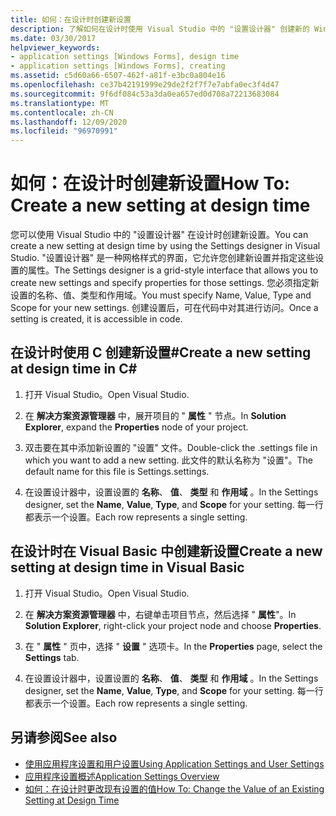 ```yaml
---
title: 如何：在设计时创建新设置
description: 了解如何在设计时使用 Visual Studio 中的 "设置设计器" 创建新的 Windows 窗体设置。
ms.date: 03/30/2017
helpviewer_keywords:
- application settings [Windows Forms], design time
- application settings [Windows Forms], creating
ms.assetid: c5d60a66-6507-462f-a81f-e3bc0a804e16
ms.openlocfilehash: ce37b42191999e29de2f2f7f7e7abfa0ec3f4d47
ms.sourcegitcommit: 9f6df084c53a3da0ea657ed0d708a72213683084
ms.translationtype: MT
ms.contentlocale: zh-CN
ms.lasthandoff: 12/09/2020
ms.locfileid: "96970991"
---
```

# <a name="how-to-create-a-new-setting-at-design-time"></a><span data-ttu-id="135ad-103">如何：在设计时创建新设置</span><span class="sxs-lookup"><span data-stu-id="135ad-103">How To: Create a new setting at design time</span></span>

<span data-ttu-id="135ad-104">您可以使用 Visual Studio 中的 "设置设计器" 在设计时创建新设置。</span><span class="sxs-lookup"><span data-stu-id="135ad-104">You can create a new setting at design time by using the Settings designer in Visual Studio.</span></span> <span data-ttu-id="135ad-105">"设置设计器" 是一种网格样式的界面，它允许您创建新设置并指定这些设置的属性。</span><span class="sxs-lookup"><span data-stu-id="135ad-105">The Settings designer is a grid-style interface that allows you to create new settings and specify properties for those settings.</span></span> <span data-ttu-id="135ad-106">您必须指定新设置的名称、值、类型和作用域。</span><span class="sxs-lookup"><span data-stu-id="135ad-106">You must specify Name, Value, Type and Scope for your new settings.</span></span> <span data-ttu-id="135ad-107">创建设置后，可在代码中对其进行访问。</span><span class="sxs-lookup"><span data-stu-id="135ad-107">Once a setting is created, it is accessible in code.</span></span>

## <a name="create-a-new-setting-at-design-time-in-c"></a><span data-ttu-id="135ad-108">在设计时使用 C 创建新设置\#</span><span class="sxs-lookup"><span data-stu-id="135ad-108">Create a new setting at design time in C\#</span></span>

1. <span data-ttu-id="135ad-109">打开 Visual Studio。</span><span class="sxs-lookup"><span data-stu-id="135ad-109">Open Visual Studio.</span></span>

2. <span data-ttu-id="135ad-110">在 **解决方案资源管理器** 中，展开项目的 " **属性** " 节点。</span><span class="sxs-lookup"><span data-stu-id="135ad-110">In **Solution Explorer**, expand the **Properties** node of your project.</span></span>

3. <span data-ttu-id="135ad-111">双击要在其中添加新设置的 "设置" 文件。</span><span class="sxs-lookup"><span data-stu-id="135ad-111">Double-click the .settings file in which you want to add a new setting.</span></span> <span data-ttu-id="135ad-112">此文件的默认名称为 "设置"。</span><span class="sxs-lookup"><span data-stu-id="135ad-112">The default name for this file is Settings.settings.</span></span>

4. <span data-ttu-id="135ad-113">在设置设计器中，设置设置的 **名称**、 **值**、 **类型** 和 **作用域** 。</span><span class="sxs-lookup"><span data-stu-id="135ad-113">In the Settings designer, set the **Name**, **Value**, **Type**, and **Scope** for your setting.</span></span> <span data-ttu-id="135ad-114">每一行都表示一个设置。</span><span class="sxs-lookup"><span data-stu-id="135ad-114">Each row represents a single setting.</span></span>

## <a name="create-a-new-setting-at-design-time-in-visual-basic"></a><span data-ttu-id="135ad-115">在设计时在 Visual Basic 中创建新设置</span><span class="sxs-lookup"><span data-stu-id="135ad-115">Create a new setting at design time in Visual Basic</span></span>

1. <span data-ttu-id="135ad-116">打开 Visual Studio。</span><span class="sxs-lookup"><span data-stu-id="135ad-116">Open Visual Studio.</span></span>

2. <span data-ttu-id="135ad-117">在 **解决方案资源管理器** 中，右键单击项目节点，然后选择 " **属性**"。</span><span class="sxs-lookup"><span data-stu-id="135ad-117">In **Solution Explorer**, right-click your project node and choose **Properties**.</span></span>

3. <span data-ttu-id="135ad-118">在 " **属性** " 页中，选择 " **设置** " 选项卡。</span><span class="sxs-lookup"><span data-stu-id="135ad-118">In the **Properties** page, select the **Settings** tab.</span></span>

4. <span data-ttu-id="135ad-119">在设置设计器中，设置设置的 **名称**、 **值**、 **类型** 和 **作用域** 。</span><span class="sxs-lookup"><span data-stu-id="135ad-119">In the Settings designer, set the **Name**, **Value**, **Type**, and **Scope** for your setting.</span></span> <span data-ttu-id="135ad-120">每一行都表示一个设置。</span><span class="sxs-lookup"><span data-stu-id="135ad-120">Each row represents a single setting.</span></span>

## <a name="see-also"></a><span data-ttu-id="135ad-121">另请参阅</span><span class="sxs-lookup"><span data-stu-id="135ad-121">See also</span></span>

- [<span data-ttu-id="135ad-122">使用应用程序设置和用户设置</span><span class="sxs-lookup"><span data-stu-id="135ad-122">Using Application Settings and User Settings</span></span>](using-application-settings-and-user-settings.md)
- [<span data-ttu-id="135ad-123">应用程序设置概述</span><span class="sxs-lookup"><span data-stu-id="135ad-123">Application Settings Overview</span></span>](application-settings-overview.md)
- [<span data-ttu-id="135ad-124">如何：在设计时更改现有设置的值</span><span class="sxs-lookup"><span data-stu-id="135ad-124">How To: Change the Value of an Existing Setting at Design Time</span></span>](how-to-change-the-value-of-an-existing-setting-at-design-time.md)
